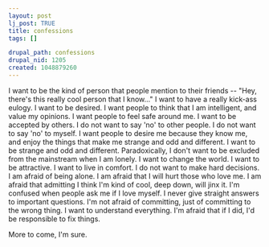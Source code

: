 ```yaml
--- 
layout: post
lj_post: TRUE
title: confessions
tags: []

drupal_path: confessions
drupal_nid: 1205
created: 1048879260
---
```

I want to be the kind of person that people mention to their friends -- "Hey, there's this really cool person that I know..."
I want to have a really kick-ass eulogy.
I want to be desired.
I want people to think that I am intelligent, and value my opinions.
I want people to feel safe around me.
I want to be accepted by others.
I do not want to say 'no' to other people.
I do not want to say 'no' to myself.
I want people to desire me because they know me, and enjoy the things that make me strange and odd and different.
I want to be strange and odd and different.
Paradoxically, I don't want to be excluded from the mainstream when I am lonely.
I want to change the world.
I want to be attractive.
I want to live in comfort.
I do not want to make hard decisions.
I am afraid of being alone.
I am afraid that I will hurt those who love me.
I am afraid that admitting I think I'm kind of cool, deep down, will jinx it.
I'm confused when people ask me if I love myself.
I never give straight answers to important questions.
I'm not afraid of committing, just of committing to the wrong thing.
I want to understand everything.
I'm afraid that if I did, I'd be responsible to fix things.

More to come, I'm sure.
